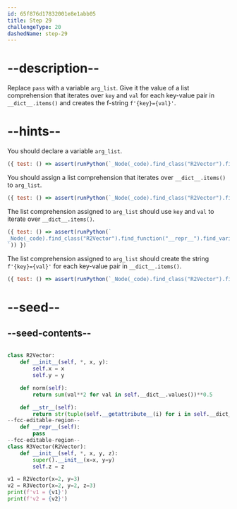 ```yaml
---
id: 65f876d17832001e8e1abb05
title: Step 29
challengeType: 20
dashedName: step-29
---
```


# --description--

Replace `pass` with a variable `arg_list`. Give it the value of a list comprehension that iterates over `key` and `val` for each key-value pair in `__dict__.items()` and creates the f-string `f'{key}={val}'`.

# --hints--

You should declare a variable `arg_list`.

```js
({ test: () => assert(runPython(`_Node(_code).find_class("R2Vector").find_function("__repr__").has_variable("arg_list")`)) })
```

You should assign a list comprehension that iterates over `__dict__.items()` to `arg_list`.

```js
({ test: () => assert(runPython(`_Node(_code).find_class("R2Vector").find_function("__repr__").find_variable("arg_list").find_comp_iters()[0].is_equivalent("self.__dict__.items()")`)) })
```

The list comprehension assigned to `arg_list` should use `key` and `val` to iterate over `__dict__.items()`.

```js
({ test: () => assert(runPython(`
_Node(_code).find_class("R2Vector").find_function("__repr__").find_variable("arg_list").find_comp_targets()[0].is_equivalent("key, val")
`)) })
```

The list comprehension assigned to `arg_list` should create the string `f'{key}={val}'` for each key-value pair in `__dict__.items()`.

```js
({ test: () => assert(runPython(`_Node(_code).find_class("R2Vector").find_function("__repr__").find_variable("arg_list").find_comp_expr().is_equivalent("f'{key}={val}'")`)) })
```

# --seed--

## --seed-contents--

```py

class R2Vector:
    def __init__(self, *, x, y):
        self.x = x
        self.y = y

    def norm(self):
        return sum(val**2 for val in self.__dict__.values())**0.5

    def __str__(self):
        return str(tuple(self.__getattribute__(i) for i in self.__dict__))
--fcc-editable-region--
    def __repr__(self):
        pass
--fcc-editable-region--
class R3Vector(R2Vector):
    def __init__(self, *, x, y, z):
        super().__init__(x=x, y=y)
        self.z = z

v1 = R2Vector(x=2, y=3)
v2 = R3Vector(x=2, y=2, z=3)
print(f'v1 = {v1}')
print(f'v2 = {v2}')
```
